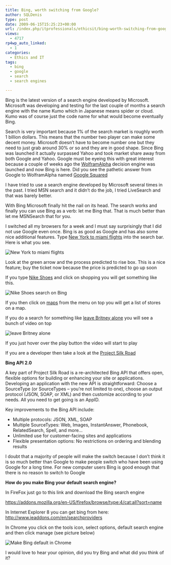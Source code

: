 ```yaml
---
title: Bing, worth switching from Google?
author: SQLDenis
type: post
date: 2009-06-15T15:25:23+00:00
url: /index.php/itprofessionals/ethicsit/bing-worth-switching-from-google/
views:
  - 4717
rp4wp_auto_linked:
  - 1
categories:
  - Ethics and IT
tags:
  - bing
  - google
  - search
  - search engines

---
```

Bing is the latest version of a search engine developed by Microsoft. Microsoft was developing and testing for the last couple of months a search engine with the name Kumo which in Japanese means spider or cloud. Kumo was of course just the code name for what would become eventually Bing. 

Search is very important because 1% of the search market is roughly worth 1 billion dollars. This means that the number two player can make some decent money. Microsoft doesn&#8217;t have to become number one but they need to just grab around 30% or so and they are in good shape. Since Bing was launched it actually surpassed Yahoo and took market share away from both Google and Yahoo. Google must be eyeing this with great interest because a couple of weeks ago the [WolframAlpha][1] decision engine was launched and now Bing is here. Did you see the pathetic answer from Google to WolframAlpha named [Google Squared][2]

I have tried to use a search engine developed by Microsoft several times in the past. I tried MSN search and it didn’t do the job, I tried LiveSearch and that was barely better. 

With Bing Microsoft finally hit the nail on its head. The search works and finally you can use Bing as a verb: let me Bing that. That is much better than let me MSNSearch that for you. 

I switched all my browsers for a week and I must say surprisingly that I did not use Google even once. Bing is as good as Google and has also some nice additional features. Type [New York to miami flights][3] into the search bar. Here is what you see. 

![New York to miami flights][4]



Look at the green arrow and the process predicted to rise box. This is a nice feature; buy the ticket now because the price is predicted to go up soon

If you type [Nike Shoes][5] and click on shopping you will get something like this.

![Nike Shoes search on Bing][6]



If you then click on [maps][7] from the menu on top you will get a list of stores on a map.

If you do a search for something like [leave Britney alone][8] you will see a bunch of video on top

![leave Britney alone][9]



If you just hover over the play button the video will start to play

If you are a developer then take a look at the [Project Silk Road][10]

**Bing API 2.0**
  
A key part of Project Silk Road is a re-architected Bing API that offers open, flexible options for building or enhancing your site or applications. Developing an application with the new API is straightforward: Choose a SourceType (or SourceTypes – you’re not limited to one), choose an output protocol (JSON, SOAP, or XML) and then customize according to your needs. All you need to get going is an AppID.
  
Key improvements to the Bing API include:

  * Multiple protocols: JSON, XML, SOAP
  * Multiple SourceTypes: Web, Images, InstantAnswer, Phonebook, RelatedSearch, Spell, and more…
  * Unlimited use for customer-facing sites and applications
  * Flexible presentation options: No restrictions on ordering and blending results

I doubt that a majority of people will make the switch because I don’t think it is so much better than Google to make people switch who have been using Google for a long time. For new computer users Bing is good enough that there is no reason to switch to Google

**How do you make Bing your default search engine?**
  
In FireFox just go to this link and download the Bing search engine
  
https://addons.mozilla.org/en-US/firefox/browse/type:4/cat:all?sort=name

In Internet Explorer 8 you can get bing from here: http://www.ieaddons.com/en/searchproviders

In Chrome you click on the tools icon, select options, default search engine and then click manage (see picture below)

![Make Bing default in Chrome][11]



I would love to hear your opinion, did you try Bing and what did you think of it?

 [1]: http://www.wolframalpha.com/
 [2]: http://www.google.com/squared/search?q=wolfram
 [3]: http://www.bing.com/search?q=New+York+to+miami+flights&go=&form=QBRE
 [4]: http://imgur.com/Y9K9g.png
 [5]: http://www.bing.com/shopping/search?q=Nike+Shoes&mkt=en-US&FORM=BPFD
 [6]: http://imgur.com/uj1A7.png
 [7]: http://www.bing.com/maps/default.aspx?q=Nike+Shoes&mkt=en-US&FORM=BYFD
 [8]: http://www.bing.com/search?q=leave+Britney+alone&go=&form=QBRE
 [9]: http://imgur.com/brZq5.png
 [10]: http://www.bing.com/developers/?FORM=ZZFD3
 [11]: http://imgur.com/a4dEo.png